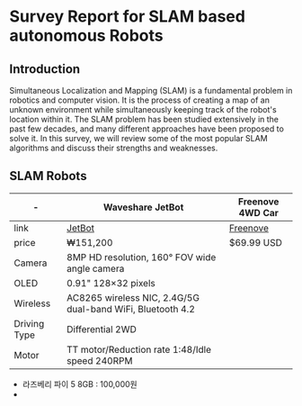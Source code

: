 # Survey Report for SLAM based autonomous Robots

## Introduction

Simultaneous Localization and Mapping (SLAM) is a fundamental problem in robotics and computer vision. It is the process of creating a map of an unknown environment while simultaneously keeping track of the robot's location within it. The SLAM problem has been studied extensively in the past few decades, and many different approaches have been proposed to solve it. In this survey, we will review some of the most popular SLAM algorithms and discuss their strengths and weaknesses.

## SLAM Robots

| - | Waveshare JetBot| Freenove 4WD Car |
| - |-----------------|------------------|
| link | [JetBot](https://ko.aliexpress.com/item/1005004378523330.html?src=google&src=google&albch=shopping&acnt=298-731-3000&isdl=y&slnk=&plac=&mtctp=&albbt=Google_7_shopping&aff_platform=google&aff_short_key=UneMJZVf&gclsrc=aw.ds&&albagn=888888&&ds_e_adid=&ds_e_matchtype=&ds_e_device=c&ds_e_network=x&ds_e_product_group_id=&ds_e_product_id=ko1005004378523330&ds_e_product_merchant_id=574334598&ds_e_product_country=KR&ds_e_product_language=ko&ds_e_product_channel=online&ds_e_product_store_id=&ds_url_v=2&albcp=21488714352&albag=&isSmbAutoCall=false&needSmbHouyi=false&gad_source=1&gclid=Cj0KCQjw6oi4BhD1ARIsAL6pox0849NXdg0-nBPe4wyUx0iTBZBE3dNM3VOQIdCGt95Uso58nk1BfPAaAspNEALw_wcB) | [Freenove](https://store.freenove.com/products/fnk0043) |
| price | ₩151,200 | $69.99 USD |
| Camera | 8MP HD resolution, 160° FOV wide angle camera
| OLED | 0.91" 128×32 pixels
| Wireless | AC8265 wireless NIC, 2.4G/5G dual-band WiFi, Bluetooth 4.2
| Driving Type | Differential 2WD
| Motor | TT motor/Reduction rate 1:48/Idle speed 240RPM

- 라즈베리 파이 5 8GB : 100,000원
-
